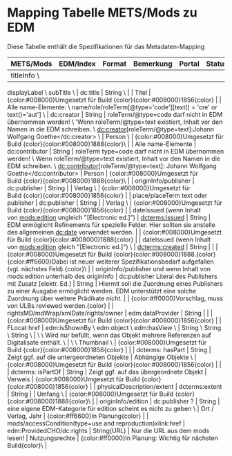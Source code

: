 # Mapping Tabelle METS/Mods zu EDM

Diese Tabelle enthält die Spezifikationen für das Metadaten-Mapping


| METS/Mods | EDM/Index | Format | Bemerkung | Portal | Status |
| --------- | --------- | ------ | --------- | ------ | ------ |
| titleInfo \\
displayLabel \\
subTitle \\ | dc:title | String \\ | | Titel | {color:#008000}Umgesetzt für Build&nbsp;{color}{color:#008000}1856{color} |
| Alle name-Elemente: \\
name/role/roleTerm\[@type='code'\]\[text() = 'cre' or text()='aut'\] \\ | dc:creator | String | roleTerm/@type=code darf nicht in EDM übernommen werden\! \\
'Wenn roleTerm/@type=text existiert, Inhalt vor den Namen in die EDM schreiben. \\
<dc:creator>\[roleTerm/@type=text\]:Johann Wolfgang Goethe</dc:creator> \\ | Person \\ | {color:#008000}Umgesetzt für Build&nbsp;{color}{color:#008000}1888{color}\\ |
| Alle name-Elemente | dc:contributor | String | roleTerm type=code darf nicht in EDM übernommen werden\! \\
Wenn roleTerm/@type=text existiert, Inhalt vor den Namen in die EDM schreiben. \\
<dc:contributor>\[roleTerm/@type=text\]: Johann Wolfgang Goethe</dc:contributor> | Person | {color:#008000}Umgesetzt für Build&nbsp;{color}{color:#008000}1888{color}\\ |
| originInfo/publisher | dc:publisher | String | | Verlag \\ | {color:#008000}Umgesetzt für Build&nbsp;{color}{color:#008000}1856{color} |
| place/placeTerm text oder publisher | dc:publisher | String | | Verlag \\ | {color:#008000}Umgesetzt für Build&nbsp;{color}{color:#008000}1856{color} |
| dateIssued (wenn Inhalt von&nbsp;<mods:edition> ungleich "\[Electronic&nbsp;ed.\]") | <dcterms:issued> | String | EDM ermöglicht Refinements für spezielle Felder. Hier sollten sie anstelle des allgemeinen <dc:date> verwendet werden. | | {color:#008000}Umgesetzt für Build&nbsp;{color}{color:#008000}1888{color} |
| dateIssued (wenn Inhalt von&nbsp;<mods:edition> gleich "\[Electronic&nbsp;ed.\]") \\ | <dcterms:created> | String | | | {color:#008000}Umgesetzt für Build&nbsp;{color}{color:#008000}1888.{color} {color:#ff6600}Dabei ist neuer weiterer Spezifikationsbedarf aufgefallen (vgl. nächstes Feld).{color}\\ |
| originInfo/publisher und wenn Inhalt von mods:edition unterhalb des originInfo | dc:publisher Literal des Publishers mit Zusatz ﻿﻿\[elektr. Ed.\] | String | Hiermit soll die Zuordnung eines Publishers zu einer Ausgabe ermöglicht werden. EDM unterstützt eine solche Zuordnung über weitere Prädikate *nicht.* | | {color:#ff0000}Vorschlag, muss von ULBs reviewed werden.{color} |
| rightsMD/mdWrap/xmlDate/rights/owner | edm:dataProvider | String | | | {color:#008000}Umgesetzt für Build&nbsp;{color}{color:#008000}1856{color} |
| FLocat href | edm:isShownBy \\
edm:object \\
edm:hasView \\ | String \\
String \\
String \\ | \\
\\
Wird nur befüllt, wenn das Objekt mehrere Referenzen auf Digitalisate enthält. \\ | \\
\\
Thumbnail \\ | {color:#008000}Umgesetzt für Build&nbsp;{color}{color:#008000}1856{color} |
| | dcterms: hasPart | String | Zeigt ggf. auf die untergeordneten Objekte | Abhängige Objekte \\ | {color:#008000}Umgesetzt für Build&nbsp;{color}{color:#008000}1856{color} |
| | dcterms: isPartOf | String | Zeigt ggf. auf das übergeordnete Objekt | Verweis | {color:#008000}Umgesetzt für Build&nbsp;{color}{color:#008000}1856{color} |
| physicalDescription/extent | dcterms:extent | String | | Umfang \\ | {color:#008000}Umgesetzt für Build&nbsp;{color}{color:#008000}1888{color}\\ |
| originInfo/edition | dc:publisher ? | String | eine eigene EDM-Kategorie für edition scheint es nicht zu geben \\ | Ort / Verlag, Jahr | {color:#ff6600}In Planung{color} |
| mods/accessCondition(type=use and reproduction)xlink:href | edm:ProvidedCHO/dc:rights | String(URL) | Nur die URL aus dem mods lesen\! | Nutzungsrechte | {color:#ff0000}In Planung: Wichtig für nächsten Build{color}\\ | 

